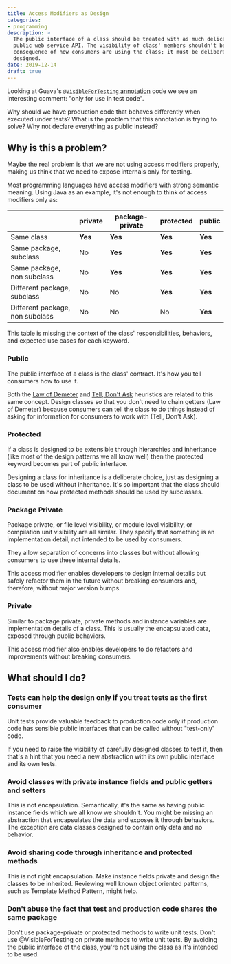 ```yaml
---
title: Access Modifiers as Design
categories:
- programming
description: >
  The public interface of a class should be treated with as much delicacy as a
  public web service API. The visibility of class' members shouldn't be a
  consequence of how consumers are using the class; it must be deliberately
  designed.
date: 2019-12-14
draft: true
---
```


Looking at Guava's [`@VisibleForTesting`
annotation](https://github.com/google/guava/blob/master/guava/src/com/google/common/annotations/VisibleForTesting.java#L18-L19)
code we see an interesting comment: "only for use in test code".

Why should we have production code that behaves differently when executed under
tests? What is the problem that this annotation is trying to solve? Why not
declare everything as public instead?

## Why is this a problem?

Maybe the real problem is that we are not using access modifiers properly,
making us think that we need to expose internals only for testing.

Most programming languages have access modifiers with strong semantic meaning.
Using Java as an example, it's not enough to think of access modifiers only as:

|                                 | private | package-private | protected | public  |
| ---                             | ---     | ---             | ---       | ---     |
| Same class                      | **Yes** | **Yes**         | **Yes**   | **Yes** |
| Same package, subclass          | No      | **Yes**         | **Yes**   | **Yes** |
| Same package, non subclass      | No      | **Yes**         | **Yes**   | **Yes** |
| Different package, subclass     | No      | No              | **Yes**   | **Yes** |
| Different package, non subclass | No      | No              | No        | **Yes** |

This table is missing the context of the class' responsibilities, behaviors, and
expected use cases for each keyword.

### Public

The public interface of a class is the class' contract. It's how you tell
consumers how to use it.

Both the [Law of Demeter](https://en.wikipedia.org/wiki/Law_of_Demeter) and
[Tell, Don't Ask](https://www.martinfowler.com/bliki/TellDontAsk.html)
heuristics are related to this same concept. Design classes so that you don't
need to chain getters (Law of Demeter) because consumers can tell the class to
do things instead of asking for information for consumers to work with (Tell,
Don't Ask).

### Protected

If a class is designed to be extensible through hierarchies and inheritance
(like most of the design patterns we all know well) then the protected keyword
becomes part of public interface.

Designing a class for inheritance is a deliberate choice, just as designing a
class to be used without inheritance. It's so important that the class should
document on how protected methods should be used by subclasses.

### Package Private

Package private, or file level visibility, or module level visibility, or
compilation unit visibility are all similar. They specify that something is an
implementation detail, not intended to be used by consumers.

They allow separation of concerns into classes but without allowing consumers to
use these internal details.

This access modifier enables developers to design internal details but safely
refactor them in the future without breaking consumers and, therefore, without
major version bumps.

### Private

Similar to package private, private methods and instance variables are
implementation details of a class. This is usually the encapsulated data,
exposed through public behaviors.

This access modifier also enables developers to do refactors and improvements
without breaking consumers.

## What should I do?

### Tests can help the design only if you treat tests as the first consumer

Unit tests provide valuable feedback to production code only if production code
has sensible public interfaces that can be called without "test-only" code.

If you need to raise the visibility of carefully designed classes to test it,
then that's a hint that you need a new abstraction with its own public interface
and its own tests.

### Avoid classes with private instance fields and public getters and setters

This is not encapsulation. Semantically, it's the same as having public instance
fields which we all know we shouldn't. You might be missing an abstraction that
encapsulates the data and exposes it through behaviors. The exception are data
classes designed to contain only data and no behavior.

### Avoid sharing code through inheritance and protected methods

This is not right encapsulation. Make instance fields private and design the
classes to be inherited. Reviewing well known object oriented patterns, such as
Template Method Pattern, might help.

### Don't abuse the fact that test and production code shares the same package

Don't use package-private or protected methods to write unit tests. Don't use
@VisibleForTesting on private methods to write unit tests. By avoiding the
public interface of the class, you're not using the class as it's intended to be
used.
